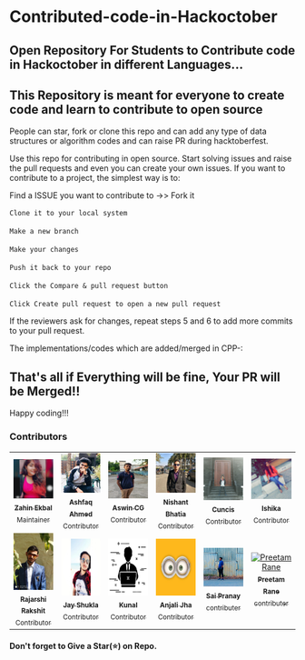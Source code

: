 # Contributed-code-in-Hackoctober

## Open Repository For Students to Contribute code in Hackoctober in different Languages...

## This Repository is meant for everyone to create code and learn to contribute to open source

People can star, fork or clone this repo and can add any type of data structures or algorithm codes and can raise PR during hacktoberfest.

Use this repo for contributing in open source.
Start solving issues and raise the pull requests and even you can create your own issues.
If you want to contribute to a project, the simplest way is to:

Find a ISSUE you want to contribute to ->> Fork it

    Clone it to your local system

    Make a new branch

    Make your changes

    Push it back to your repo

    Click the Compare & pull request button

    Click Create pull request to open a new pull request

If the reviewers ask for changes, repeat steps 5 and 6 to add more commits to your pull request.

The implementations/codes which are added/merged in CPP-:

## That's all if Everything will be fine, Your PR will be Merged!!

Happy coding!!!

### Contributors

<!-- Don't Change under this line-->
<!-- Contributors:List-->
<table>
    <tr>       
      <td align="center"><a href="https://github.com/zahinekbal"><img src="img/zahinekbal.jpg" width="100px;" alt="Zahin Ekbal"/><br /><sub><b>Zahin Ekbal</b></br> Maintainer</sub></a></td>
      <td align="center"><a href="https://github.com/ahmedashfaq027"><img src="img/ashfaqahmed.jpg" width="100px;" alt="Ashfaq Ahmed"/><br /><sub><b>Ashfaq Ahmed</b></br> Contributor</sub></a></td>
      <td align="center"><a href="https://github.com/AswinCG2002"><img src="img/AswinCG2002.jpg" width="100px;" alt="Aswin CG"/><br /><sub><b>Aswin CG</b></br>Contributor</sub></a></td>
      <td align="center"><a href="https://github.com/Nishant763"><img src="img/NishantBhatia.jpeg" width="100px;" alt="Nishant Bhatia"/><br /><sub><b>Nishant Bhatia</b></br> Contributor</sub></a></td>  
      <td align="center"><a href="https://github.com/cuncis"><img src="img/Cuncis.jpeg" width="100px;" alt="Cuncis"/><br /><sub><b>Cuncis</b></br> Contributor</sub></a></td>
      <td align="center"><a href="https://github.com/ishika-a"><img src="img/Ishika.jpg" width="100px;" alt="Ishika"/><br /><sub><b>Ishika</b></br> Contributor</sub></a></td>
      </tr>
      <tr>
      <td align="center"><a href="https://github.com/prototype-raj"><img src="img/rajarshi.jpg" width="100px;" height="100px;" alt="Rajarshi Rakshit"/><br /><sub><b>Rajarshi Rakshit</b></br> Contributor</sub></a></td>
      <td align="center"><a href="https://github.com/Jay206-Programmer"><img src="img/Jay_Shukla.jpg" width="100px;" height="100px;" alt="Jay Shukla"/><br /><sub><b>Jay Shukla</b></br> Contributor</sub></a></td>
      <td align="center"><a href="https://github.com/Kunal888"><img src="img/Kunal888.jpg" width="100px;" height="100px;" alt="Kunal"/><br /><sub><b>Kunal</b></br> Contributor</sub></a></td>
      <td align="center"><a href="https://github.com/anjali1903"><img src="img/Anjali.jpeg" width="100 px" height="100px;" alt="Anjali"/><br /><sub><b>Anjali Jha</b></br> Contributor</sub></a></td>
      <td align="center"><a href="https://github.com/saipranay47"><img src="img/sai_pranay.jpg" width="100px;" alt="sai pranay"/><br /><sub><b>Sai Pranay</b></br> contributer </sub></a></td>
      <td align="center"><a href="https://github.com/Preetam2114"><img src="https://github.com/Preetam2114.png" width="100px;" alt="Preetam Rane"/><br /><sub><b>Preetam Rane</b></br> contributer </sub></a></td>
   </tr>

</table>

#### Don't forget to Give a Star(⭐) on Repo.
